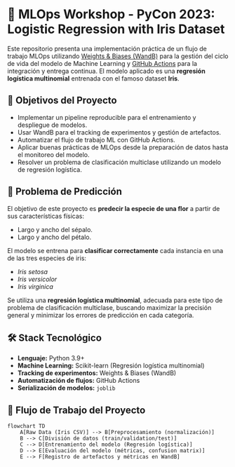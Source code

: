 # 🧪 MLOps Workshop - PyCon 2023: Logistic Regression with Iris Dataset

Este repositorio presenta una implementación práctica de un flujo de trabajo MLOps utilizando [Weights & Biases (WandB)](https://wandb.ai/) para la gestión del ciclo de vida del modelo de Machine Learning y [GitHub Actions](https://github.com/features/actions) para la integración y entrega continua. El modelo aplicado es una **regresión logística multinomial** entrenada con el famoso dataset **Iris**.

## 🚀 Objetivos del Proyecto

- Implementar un pipeline reproducible para el entrenamiento y despliegue de modelos.
- Usar WandB para el tracking de experimentos y gestión de artefactos.
- Automatizar el flujo de trabajo ML con GitHub Actions.
- Aplicar buenas prácticas de MLOps desde la preparación de datos hasta el monitoreo del modelo.
- Resolver un problema de clasificación multiclase utilizando un modelo de regresión logística.

## 🎯 Problema de Predicción

El objetivo de este proyecto es **predecir la especie de una flor** a partir de sus características físicas:
- Largo y ancho del sépalo.
- Largo y ancho del pétalo.

El modelo se entrena para **clasificar correctamente** cada instancia en una de las tres especies de iris:
- *Iris setosa*
- *Iris versicolor*
- *Iris virginica*

Se utiliza una **regresión logística multinomial**, adecuada para este tipo de problema de clasificación multiclase, buscando maximizar la precisión general y minimizar los errores de predicción en cada categoría.

## 🛠️ Stack Tecnológico

- **Lenguaje:** Python 3.9+
- **Machine Learning:** Scikit-learn (Regresión logística multinomial)
- **Tracking de experimentos:** Weights & Biases (WandB)
- **Automatización de flujos:** GitHub Actions
- **Serialización de modelos:** `joblib`

## 🔄 Flujo de Trabajo del Proyecto

```mermaid
flowchart TD
    A[Raw Data (Iris CSV)] --> B[Preprocesamiento (normalización)]
    B --> C[División de datos (train/validation/test)]
    C --> D[Entrenamiento del modelo (Regresión logística)]
    D --> E[Evaluación del modelo (métricas, confusion matrix)]
    E --> F[Registro de artefactos y métricas en WandB]
